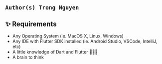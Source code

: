 ## `Author(s) Trong Nguyen`

## ✨ Requirements
* Any Operating System (ie. MacOS X, Linux, Windows)
* Any IDE with Flutter SDK installed (ie.  Android Studio, VSCode, IntelliJ, etc)
* A little knowledge of Dart and Flutter 📲📲📲
* A brain to think

